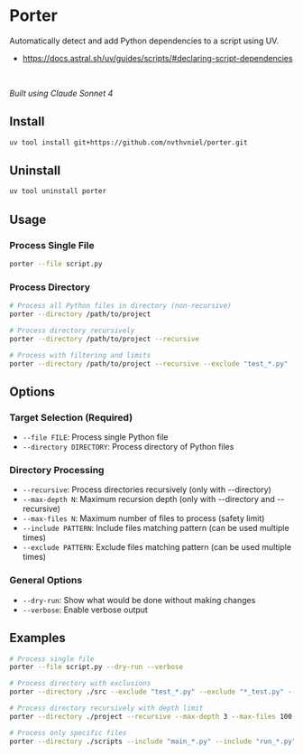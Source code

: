 # Porter

Automatically detect and add Python dependencies to a script using UV.
- https://docs.astral.sh/uv/guides/scripts/#declaring-script-dependencies

<br>

*Built using Claude Sonnet 4*

## Install

```bash
uv tool install git+https://github.com/nvthvniel/porter.git
```

## Uninstall
```bash
uv tool uninstall porter
```

## Usage

### Process Single File

```bash
porter --file script.py
```

### Process Directory

```bash
# Process all Python files in directory (non-recursive)
porter --directory /path/to/project

# Process directory recursively
porter --directory /path/to/project --recursive

# Process with filtering and limits
porter --directory /path/to/project --recursive --exclude "test_*.py" --max-files 50
```

## Options

### Target Selection (Required)
- `--file FILE`: Process single Python file
- `--directory DIRECTORY`: Process directory of Python files

### Directory Processing
- `--recursive`: Process directories recursively (only with --directory)
- `--max-depth N`: Maximum recursion depth (only with --directory and --recursive)
- `--max-files N`: Maximum number of files to process (safety limit)
- `--include PATTERN`: Include files matching pattern (can be used multiple times)
- `--exclude PATTERN`: Exclude files matching pattern (can be used multiple times)

### General Options
- `--dry-run`: Show what would be done without making changes
- `--verbose`: Enable verbose output

## Examples

```bash
# Process single file
porter --file script.py --dry-run --verbose

# Process directory with exclusions
porter --directory ./src --exclude "test_*.py" --exclude "*_test.py" --verbose

# Process directory recursively with depth limit
porter --directory ./project --recursive --max-depth 3 --max-files 100

# Process only specific files
porter --directory ./scripts --include "main_*.py" --include "run_*.py"
```
